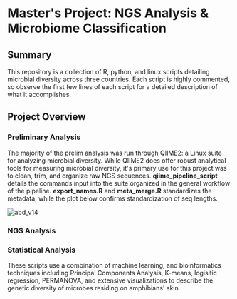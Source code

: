 # Master's Project: NGS Analysis & Microbiome Classification

## Summary
This repository is a collection of R, python, and linux scripts detailing microbial diversity across three countries. Each script is highly commented, so observe the first few lines of each script for a detailed description of what it accomplishes.

## Project Overview
### Preliminary Analysis
The majority of the prelim analysis was run through QIIME2: a Linux suite for analyzing microbial diversity. While QIIME2 does offer robust analytical tools for measuring microbial diversity, it's primary use for this project was to clean, trim, and organize raw NGS sequences. **qiime_pipeline_script** details the commands input into the suite organized in the general workflow of the pipeline. **export_names.R** and **meta_merge.R** standardizes the metadata, while the plot below confirms standardization of seq lengths.

![abd_v14](https://user-images.githubusercontent.com/32527761/144528680-042f3eec-8fc6-43c7-a293-2724b7f56445.png)

### NGS Analysis
### Statistical Analysis
These scripts use a combination of machine learning, and bioinformatics techniques including Principal Components Analysis, K-means, logisitic regression, PERMANOVA, and extensive visualizations to describe the genetic diversity of microbes residing on amphibians' skin.
